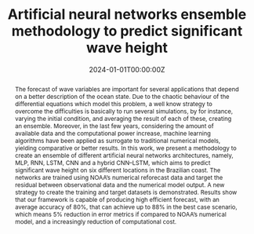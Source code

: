 ---
title: "Artificial neural networks ensemble methodology to predict significant wave height"
authors:
- admin
- Leandro Farina
# author_notes:
# - "Equal contribution"
# - "Equal contribution"
date: "2024-01-01T00:00:00Z"
doi: "https://doi.org/10.1016/j.oceaneng.2024.117479"

# Schedule page publish date (NOT publication's date).
publishDate: "2024"

# Publication type.
# Accepts a single type but formatted as a YAML list (for Hugo requirements).
# Enter a publication type from the CSL standard.
publication_types: ["article-journal"]

# Publication name and optional abbreviated publication name.
publication: "Ocean Engineering, 300, 117479"
publication_short: ""

abstract: The forecast of wave variables are important for several applications that depend on a better description of the ocean state. Due to the chaotic behaviour of the differential equations which model this problem, a well know strategy to overcome the difficulties is basically to run several simulations, by for instance, varying the initial condition, and averaging the result of each of these, creating an ensemble. Moreover, in the last few years, considering the amount of available data and the computational power increase, machine learning algorithms have been applied as surrogate to traditional numerical models, yielding comparative or better results. In this work, we present a methodology to create an ensemble of different artificial neural networks architectures, namely, MLP, RNN, LSTM, CNN and a hybrid CNN–LSTM, which aims to predict significant wave height on six different locations in the Brazilian coast. The networks are trained using NOAA’s numerical reforecast data and target the residual between observational data and the numerical model output. A new strategy to create the training and target datasets is demonstrated. Results show that our framework is capable of producing high efficient forecast, with an average accuracy of 80%, that can achieve up to 88% in the best case scenario, which means 5% reduction in error metrics if compared to NOAA’s numerical model, and a increasingly reduction of computational cost.

# # Summary. An optional shortened abstract.
# summary: Lorem ipsum dolor sit amet, consectetur adipiscing elit. Duis posuere tellus ac convallis placerat. Proin tincidunt magna sed ex sollicitudin condimentum.

tags:
# - Source Themes
featured: true

# links:
# - name: ""
#   url: ""
url_pdf: ''
url_code: 'https://github.com/felipeminuzzi/ensemble-wave-prediction'
url_dataset: ''
url_poster: ''
url_project: ''
url_slides: ''
url_source: ''
url_video: ''

# Featured image
# To use, add an image named `featured.jpg/png` to your page's folder. 
# image:
#   caption: 'Image credit: [**Unsplash**](https://unsplash.com/photos/jdD8gXaTZsc)'
#   focal_point: ""
#   preview_only: false

# Associated Projects (optional).
#   Associate this publication with one or more of your projects.
#   Simply enter your project's folder or file name without extension.
#   E.g. `internal-project` references `content/project/internal-project/index.md`.
#   Otherwise, set `projects: []`.
projects: []

# Slides (optional).
#   Associate this publication with Markdown slides.
#   Simply enter your slide deck's filename without extension.
#   E.g. `slides: "example"` references `content/slides/example/index.md`.
#   Otherwise, set `slides: ""`.
slides: ""
---